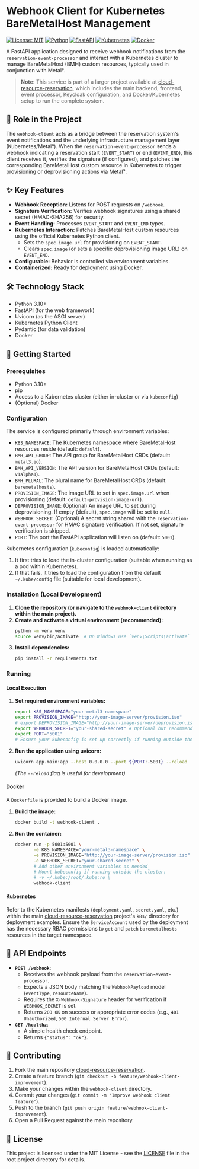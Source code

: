 # Webhook Client for Kubernetes BareMetalHost Management

[![License: MIT](https://img.shields.io/badge/License-MIT-yellow.svg)](../../LICENSE)
[![Python](https://img.shields.io/badge/Python-3.10+-blue.svg?logo=python)](https://www.python.org/)
[![FastAPI](https://img.shields.io/badge/FastAPI-latest-green.svg?logo=fastapi)](https://fastapi.tiangolo.com/)
[![Kubernetes](https://img.shields.io/badge/Kubernetes-Client-blue.svg?logo=kubernetes)](https://kubernetes.io/)
[![Docker](https://img.shields.io/badge/Docker-Ready-blue.svg?logo=docker)](https://www.docker.com/)

A FastAPI application designed to receive webhook notifications from the `reservation-event-processor` and interact with a Kubernetes cluster to manage BareMetalHost (BMH) custom resources, typically used in conjunction with Metal³.

> **Note:** This service is part of a larger project available at [cloud-resource-reservation](https://github.com/giovannimirarchi420/cloud-resource-reservation), which includes the main backend, frontend, event processor, Keycloak configuration, and Docker/Kubernetes setup to run the complete system.

## 🎯 Role in the Project

The `webhook-client` acts as a bridge between the reservation system's event notifications and the underlying infrastructure management layer (Kubernetes/Metal³). When the `reservation-event-processor` sends a webhook indicating a reservation start (`EVENT_START`) or end (`EVENT_END`), this client receives it, verifies the signature (if configured), and patches the corresponding BareMetalHost custom resource in Kubernetes to trigger provisioning or deprovisioning actions via Metal³.

## ✨ Key Features

*   **Webhook Reception:** Listens for POST requests on `/webhook`.
*   **Signature Verification:** Verifies webhook signatures using a shared secret (HMAC-SHA256) for security.
*   **Event Handling:** Processes `EVENT_START` and `EVENT_END` types.
*   **Kubernetes Interaction:** Patches BareMetalHost custom resources using the official Kubernetes Python client.
    *   Sets the `spec.image.url` for provisioning on `EVENT_START`.
    *   Clears `spec.image` (or sets a specific deprovisioning image URL) on `EVENT_END`.
*   **Configurable:** Behavior is controlled via environment variables.
*   **Containerized:** Ready for deployment using Docker.

## 🛠️ Technology Stack

*   Python 3.10+
*   FastAPI (for the web framework)
*   Uvicorn (as the ASGI server)
*   Kubernetes Python Client
*   Pydantic (for data validation)
*   Docker

## 🚀 Getting Started

### Prerequisites

*   Python 3.10+
*   pip
*   Access to a Kubernetes cluster (either in-cluster or via `kubeconfig`)
*   (Optional) Docker

### Configuration

The service is configured primarily through environment variables:

*   `K8S_NAMESPACE`: The Kubernetes namespace where BareMetalHost resources reside (default: `default`).
*   `BMH_API_GROUP`: The API group for BareMetalHost CRDs (default: `metal3.io`).
*   `BMH_API_VERSION`: The API version for BareMetalHost CRDs (default: `v1alpha1`).
*   `BMH_PLURAL`: The plural name for BareMetalHost CRDs (default: `baremetalhosts`).
*   `PROVISION_IMAGE`: The image URL to set in `spec.image.url` when provisioning (default: `default-provision-image-url`).
*   `DEPROVISION_IMAGE`: (Optional) An image URL to set during deprovisioning. If empty (default), `spec.image` will be set to `null`.
*   `WEBHOOK_SECRET`: (Optional) A secret string shared with the `reservation-event-processor` for HMAC signature verification. If not set, signature verification is skipped.
*   `PORT`: The port the FastAPI application will listen on (default: `5001`).

Kubernetes configuration (`kubeconfig`) is loaded automatically:
1.  It first tries to load the in-cluster configuration (suitable when running as a pod within Kubernetes).
2.  If that fails, it tries to load the configuration from the default `~/.kube/config` file (suitable for local development).

### Installation (Local Development)

1.  **Clone the repository (or navigate to the `webhook-client` directory within the main project).**
2.  **Create and activate a virtual environment (recommended):**
    ```bash
    python -m venv venv
    source venv/bin/activate  # On Windows use `venv\Scripts\activate`
    ```
3.  **Install dependencies:**
    ```bash
    pip install -r requirements.txt
    ```

### Running

#### Local Execution

1.  **Set required environment variables:**
    ```bash
    export K8S_NAMESPACE="your-metal3-namespace"
    export PROVISION_IMAGE="http://your-image-server/provision.iso"
    # export DEPROVISION_IMAGE="http://your-image-server/deprovision.iso" # Optional
    export WEBHOOK_SECRET="your-shared-secret" # Optional but recommended
    export PORT="5001"
    # Ensure your kubeconfig is set up correctly if running outside the cluster
    ```
2.  **Run the application using uvicorn:**
    ```bash
    uvicorn app.main:app --host 0.0.0.0 --port ${PORT:-5001} --reload
    ```
    *(The `--reload` flag is useful for development)*

#### Docker

A `Dockerfile` is provided to build a Docker image.

1.  **Build the image:**
    ```bash
    docker build -t webhook-client .
    ```
2.  **Run the container:**
    ```bash
    docker run -p 5001:5001 \
           -e K8S_NAMESPACE="your-metal3-namespace" \
           -e PROVISION_IMAGE="http://your-image-server/provision.iso" \
           -e WEBHOOK_SECRET="your-shared-secret" \
           # Add other environment variables as needed
           # Mount kubeconfig if running outside the cluster:
           # -v ~/.kube:/root/.kube:ro \
           webhook-client
    ```

#### Kubernetes

Refer to the Kubernetes manifests (`deployment.yaml`, `secret.yaml`, etc.) within the main [cloud-resource-reservation](https://github.com/giovannimirarchi420/cloud-resource-reservation) project's `k8s/` directory for deployment examples. Ensure the `ServiceAccount` used by the deployment has the necessary RBAC permissions to `get` and `patch` `baremetalhosts` resources in the target namespace.

## 🔌 API Endpoints

*   **`POST /webhook`**:
    *   Receives the webhook payload from the `reservation-event-processor`.
    *   Expects a JSON body matching the `WebhookPayload` model (`eventType`, `resourceName`).
    *   Requires the `X-Webhook-Signature` header for verification if `WEBHOOK_SECRET` is set.
    *   Returns `200 OK` on success or appropriate error codes (e.g., `401 Unauthorized`, `500 Internal Server Error`).
*   **`GET /healthz`**:
    *   A simple health check endpoint.
    *   Returns `{"status": "ok"}`.

## 🤝 Contributing

1.  Fork the main repository [cloud-resource-reservation](https://github.com/giovannimirarchi420/cloud-resource-reservation).
2.  Create a feature branch (`git checkout -b feature/webhook-client-improvement`).
3.  Make your changes within the `webhook-client` directory.
4.  Commit your changes (`git commit -m 'Improve webhook client feature'`).
5.  Push to the branch (`git push origin feature/webhook-client-improvement`).
6.  Open a Pull Request against the main repository.

## 📄 License

This project is licensed under the MIT License - see the [LICENSE](../../LICENSE) file in the root project directory for details.
